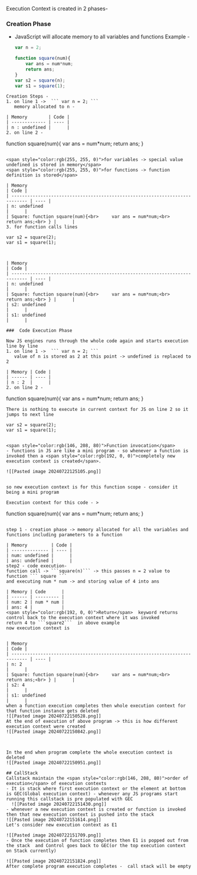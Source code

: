Execution Context is created in 2 phases-
### Creation Phase

  - JavaScript will allocate memory to all variables and functions
    Example -
    ```javascript
    var n = 2;

	function square(num){
		var ans = num*num;
		return ans;
	}
	var s2 = square(n);
	var s1 = square(1);
```
Creation Steps - 
1. on line 1 ->  ``` var n = 2; ```
   memory allocated to n - 

| Memory        | Code |
| ------------- | ---- |
| n : undefined |      |
2. on line 2 - 
```
   function square(num){
		var ans = num*num;
		return ans;
	}
```

<span style="color:rgb(255, 255, 0)">for variables -> special value undefined is stored in memory</span>
<span style="color:rgb(255, 255, 0)">for functions -> function definition is stored</span>

| Memory                                                                       | Code |
| ---------------------------------------------------------------------------- | ---- |
| n: undefined                                                                 |      |
| Square: function square(num){<br>		var ans = num*num;<br>		return ans;<br>	} |      |
3. for function calls lines
```
	var s2 = square(2);
	var s1 = square(1);
```


| Memory                                                                       | Code |
| ---------------------------------------------------------------------------- | ---- |
| n: undefined                                                                 |      |
| Square: function square(num){<br>		var ans = num*num;<br>		return ans;<br>	} |      |
| s2: undefined                                                                |      |
| s1: undefined                                                                |      |

###  Code Execution Phase

Now JS engines runs through the whole code again and starts execution line by line
1. on line 1 ->  ``` var n = 2; ```
   value of n is stored as 2 at this point -> undefined is replaced to 2

| Memory | Code |
| ------ | ---- |
| n : 2  |      |
2. on line 2 - 
```
   function square(num){
		var ans = num*num;
		return ans;
	}
```
There is nothing to execute in current context for JS on line 2 so it jumps to next line
```
	var s2 = square(2);
	var s1 = square(1);
```

<span style="color:rgb(146, 208, 80)">Function invocation</span>
- functions in JS are like a mini program - so whenever a function is invoked then a <span style="color:rgb(192, 0, 0)">completely new execution context is created</span>.

![[Pasted image 20240722125105.png]]


so new execution context is for this function scope - consider it being a mini program

Execution context for this code - >
```
   function square(num){
		var ans = num*num;
		return ans;
	}
```

step 1 - creation phase -> memory allocated for all the variables and functions including parameters to a function

| Memory         | Code |
| -------------- | ---- |
| num: undefined |      |
| ans: undefined |      |
step2 - code execution-
function call -> ```square(n)``` -> this passes n = 2 value to function ``` square ```
and executing num * num -> and storing value of 4 into ans

| Memory | Code      |
| ------ | --------- |
| num: 2 | num * num |
| ans: 4 |           |
<span style="color:rgb(192, 0, 0)">Return</span>  keyword returns control back to the execution context where it was invoked
return 4 to ```square2```  in above example
now execution context is 


| Memory                                                                       | Code |
| ---------------------------------------------------------------------------- | ---- |
| n: 2                                                                         |      |
| Square: function square(num){<br>		var ans = num*num;<br>		return ans;<br>	} |      |
| s2: 4                                                                        |      |
| s1: undefined                                                                |      |
when a function execution completes then whole execution context for that function instance gets deleted
![[Pasted image 20240722150528.png]]
At the end of execution of above program -> this is how different execution context were created
![[Pasted image 20240722150842.png]]



In the end when program complete the whole execution context is deleted 
![[Pasted image 20240722150951.png]]

## CallStack
Callstack maintain the <span style="color:rgb(146, 208, 80)">order of execution</span> of execution contexts
- It is stack where first execution context or the element at bottom is GEC(Global execution context) - whenever any JS programs start running this callstack is pre populated with GEC
  ![[Pasted image 20240722151430.png]]
- whenever a new execution context is created or function is invoked then that new execution context is pushed into the stack 
![[Pasted image 20240722151614.png]]
Let's consider new execution context as E1

![[Pasted image 20240722151709.png]]
- Once the execution of function completes then E1 is popped out from the stack  and Control goes back to GEC(or the top execution context on Stack currently)
  
![[Pasted image 20240722151824.png]]
After complete program execution completes -  call stack will be empty

